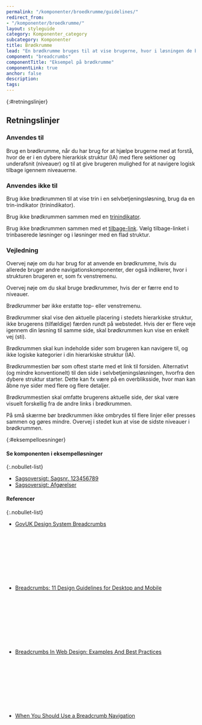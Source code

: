 ```yaml
---
permalink: "/komponenter/broedkrumme/guidelines/"
redirect_from:
- "/komponenter/broedkrumme/"
layout: styleguide
category: Komponenter_category
subcategory: Komponenter
title: Brødkrumme
lead: "En brødkrumme bruges til at vise brugerne, hvor i løsningen de befinder sig, samtidig med at den gør det muligt for brugerne at navigere tilbage igennem løsningens niveauer."
component: "breadcrumbs"
componentTitle: "Eksempel på brødkrumme"
componentLink: true
anchor: false
description:
tags:
---
```


{:#retningslinjer}
## Retningslinjer

### Anvendes til

Brug en brødkrumme, når du har brug for at hjælpe brugerne med at forstå, hvor de er i en dybere hierarkisk struktur (IA) med flere sektioner og underafsnit (niveauer) og til at give brugeren mulighed for at navigere logisk tilbage igennem niveauerne.

### Anvendes ikke til

Brug ikke brødkrummen til at vise trin i en selvbetjeningsløsning, brug da en trin-indikator (trinindikator).

Brug ikke brødkrummen sammen med en <a href="/komponenter/trinindikator/">trinindikator</a>.

Brug ikke brødkrummen sammen med et <a href="/komponenter/tilbage-link/">tilbage-link</a>. Vælg tilbage-linket i trinbaserede løsninger og i løsninger med en flad struktur. 

### Vejledning

Overvej nøje om du har brug for at anvende en brødkrumme, hvis du allerede bruger andre navigationskomponenter, der også indikerer, hvor i strukturen brugeren er, som fx venstremenu.

Overvej nøje om du skal bruge brødkrummer, hvis der er færre end to niveauer.

Brødkrummer bør ikke erstatte top- eller venstremenu.

Brødkrummer skal vise den aktuelle placering i stedets hierarkiske struktur, ikke brugerens (tilfældige) færden rundt på webstedet. Hvis der er flere veje igennem din løsning til samme side, skal brødkrummen kun vise en enkelt vej (sti).

Brødkrummen skal kun indeholde sider som brugeren kan navigere til, og ikke logiske kategorier i din hierarkiske struktur (IA).

Brødkrummestien bør som oftest starte med et link til forsiden. Alternativt (og mindre konventionelt) til den side i selvbetjeningsløsningen, hvorfra den dybere struktur starter. Dette kan fx være på en overbliksside, hvor man kan åbne nye sider med flere og flere detaljer.

Brødkrummestien skal omfatte brugerens aktuelle side, der skal være visuelt forskellig fra de andre links i brødkrummen.

På små skærme bør brødkrummen ikke ombrydes til flere linjer eller presses sammen og gøres mindre. Overvej i stedet kun at vise de sidste niveauer i brødkrummen.

{:#eksempelloesninger}
#### Se komponenten i eksempelløsninger

{:.nobullet-list}
- <a href="/pages/eksempler/sagsoversigt/find-sag/sagsnr-123456789/?r={{page.permalink}}%23eksempelloesninger" title="Vis eksempel 'Sagsoversigt: Sagsnr. 123456789'">Sagsoversigt: Sagsnr. 123456789</a>
- <a href="/pages/eksempler/sagsoversigt/find-sag/sagsnr-123456789/afgoerelser/?r={{page.permalink}}%23eksempelloesninger" title="Vis eksempel 'Sagsoversigt: Afgørelser'">Sagsoversigt: Afgørelser</a>

#### Referencer 

{:.nobullet-list}
- <a href="https://design-system.service.gov.uk/components/breadcrumbs/" class="icon-link">GovUK Design System Breadcrumbs<svg class="icon-svg" focusable="false" aria-hidden="true" tabindex="-1"><use xlink:href="#open-in-new"></use></svg></a>
- <a href="https://www.nngroup.com/articles/breadcrumbs/" class="icon-link">Breadcrumbs: 11 Design Guidelines for Desktop and Mobile<svg class="icon-svg" focusable="false" aria-hidden="true" tabindex="-1"><use xlink:href="#open-in-new"></use></svg></a>
- <a href="https://www.smashingmagazine.com/2009/03/breadcrumbs-in-web-design-examples-and-best-practices/" class="icon-link">Breadcrumbs In Web Design: Examples And Best Practices<svg class="icon-svg" focusable="false" aria-hidden="true" tabindex="-1"><use xlink:href="#open-in-new"></use></svg></a>
- <a href="https://uxmovement.com/navigation/when-you-should-use-a-breadcrumb-navigation/" class="icon-link">When You Should Use a Breadcrumb Navigation<svg class="icon-svg" focusable="false" aria-hidden="true" tabindex="-1"><use xlink:href="#open-in-new"></use></svg></a>
